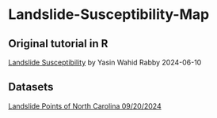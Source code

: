 # Landslide-Susceptibility-Map

## Original tutorial in R

[Landslide Susceptibility](https://rstudio-pubs-static.s3.amazonaws.com/1197225_02cc6d05df014871afe325d17589ae02.html#id_0) by Yasin Wahid Rabby 2024-06-10

## Datasets

[Landslide Points of North Carolina 09/20/2024](https://www.nconemap.gov/datasets/ncdenr::landslide-points-of-north-carolina-09-20-2024/explore)
